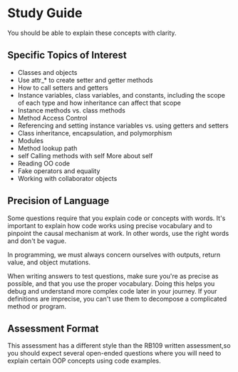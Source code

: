 # Study Guide

You should be able to explain these concepts with clarity.

## Specific Topics of Interest

- Classes and objects
- Use attr_* to create setter and getter methods
- How to call setters and getters
- Instance variables, class variables, and constants, including the scope of each type and how inheritance can affect that scope
- Instance methods vs. class methods
- Method Access Control
- Referencing and setting instance variables vs. using getters and setters
- Class inheritance, encapsulation, and polymorphism
- Modules
- Method lookup path
- self
  Calling methods with self
  More about self
- Reading OO code
- Fake operators and equality
- Working with collaborator objects

## Precision of Language

Some questions require that you explain code or concepts with words. It's important to explain how code works using precise vocabulary and to pinpoint the causal mechanism at work. In other words, use the right words and don't be vague.

In programming, we must always concern ourselves with outputs, return value, and object mutations. 

When writing answers to test questions, make sure you're as precise as possible, and that you use the proper vocabulary. Doing this helps you debug and understand more complex code later in your journey. If your definitions are imprecise, you can't use them to decompose a complicated method or program.

## Assessment Format

This assessment has a different style than the RB109 written assessment,so you should expect several open-ended questions where you will need to explain certain OOP concepts using code examples.
